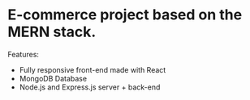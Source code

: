 # E-commerce project based on the MERN stack.

Features:
- Fully responsive front-end made with React
- MongoDB Database
- Node.js and Express.js server + back-end



